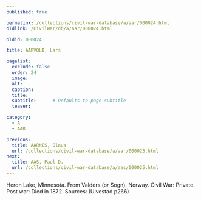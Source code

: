 ```yaml
---
published: true

permalink: /collections/civil-war-database/a/aar/000024.html
oldlink: /CivilWar/db/a/aar/000024.html

oldid: 000024

title: AARVOLD, Lars

pagelist:
  exclude: false
  order: 24
  image: 
  alt:
  caption:
  title:
  subtitle:      # Defaults to page subtitle
  teaser:

category: 
  - A 
  - AAR

previous:
  title: AARNES, Olaus
  url: /collections/civil-war-database/a/aar/000023.html  
next:
  title: AAS, Paul D.
  url: /collections/civil-war-database/a/aas/000025.html   
---
```

Heron Lake, Minnesota. From Valders (or Sogn), Norway. Civil War: Private. Post war: Died in 1872. Sources: (Ulvestad p266)